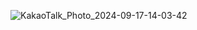 ![KakaoTalk_Photo_2024-09-17-14-03-42](https://github.com/user-attachments/assets/303a52af-4eca-4271-96b4-e7f8e4024d40)
